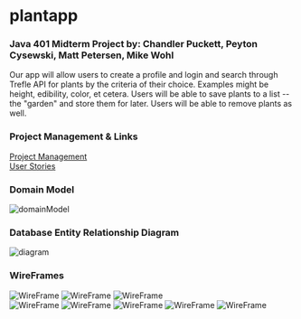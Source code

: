 # plantapp
### Java 401 Midterm Project by: Chandler Puckett, Peyton Cysewski, Matt Petersen, Mike Wohl
Our app will allow users to create a profile and login and search through Trefle API for plants by the criteria of their choice. Examples might be height, edibility, color, et cetera. Users will be able to save plants to a list -- the "garden" and store them for later. Users will be able to remove plants as well.

### Project Management & Links
[Project Management](https://app.asana.com/0/1197955738846561/board)<br>
[User Stories](https://docs.google.com/document/d/1r2FX1yhjJili-VBtMclsN3bT2iUgR8pamwG2LzfLuNg/edit?usp=sharing)<br>

### Domain Model
![domainModel](images/model.png)

### Database Entity Relationship Diagram
![diagram](images/erd.png)

### WireFrames
![WireFrame](images/mobileLand.PNG)
![WireFrame](images/mobileSearch.PNG)
![WireFrame](images/mobileProfile.PNG)\
![WireFrame](images/mobileAbout.PNG)
![WireFrame](images/webHome.PNG)
![WireFrame](images/web-Search.PNG)
![WireFrame](images/webProfile.PNG)
![WireFrame](images/webAbout.PNG)
